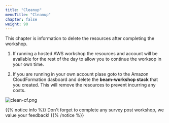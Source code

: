 ```yaml
---
title: "Cleanup"
menuTitle: "Cleanup"
chapter: false
weight: 90
---
```


This chapter is information to delete the resources after completing the workshop.

1. If running a hosted AWS workshop the resources and account will be available for the rest of the day to allow you to continue the worksop in your own time.

1. If you are running in your own account plase goto to the Amazon CloudFormation dasboard and delete the **beam-workshop stack** that you created. This will remove the resources to prevent incurring any costs.

![clean-cf.png](/images/beam-on-kda/clean-cf.png)

{{% notice info %}}
Don't forget to complete any survey post workshop, we value your feedback!
{{% /notice %}}
